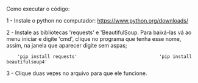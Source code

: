 Como executar o código:


1 - Instale o python no computador:
    		https://www.python.org/downloads/

2 - Instale as bibliotecas 'requests' e 'BeautifulSoup. Para
	baixá-las vá ao menu iniciar e digite 'cmd', clique no 	programa que tenha esse nome, assim, na janela que 	 	aparecer digite sem aspas;

	 	'pip install requests' 	    						'pip install beautifulsoup4'

3 - Clique duas vezes no arquivo para que ele funcione.


